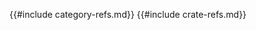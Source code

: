 [application/x-www-form-urlencoded]: <https://url.spec.whatwg.org/#application/x-www-form-urlencoded>
[are-we-async-yet?]: <https://areweasyncyet.rs/>
[are-we-gui-yet?]: <https://www.areweguiyet.com/>
[are-we-learning-yet?]: <https://www.arewelearningyet.com/>
[are-we-web-yet?]: <https://www.arewewebyet.org/>
[aws-rust-sdk]: <https://aws.amazon.com/sdk-for-rust/>
[blessed-rs]: <https://blessed.rs/crates/>
[github-api-rate-limiting]: <https://docs.github.com/en/rest/using-the-rest-api/rate-limits-for-the-rest-api?apiVersion=2022-11-28>
[github-api]: <https://developer.github.com/v3/auth/>
[http-basic-auth]: <https://tools.ietf.org/html/rfc2617>
[http-range-rfc7233]: <https://tools.ietf.org/html/rfc7233#section-3.1>
[julia-set]: <https://en.wikipedia.org/wiki/Julia_set>
[l1-norm]: <http://mathworld.wolfram.com/L1-Norm.html>
[l2-norm]: <http://mathworld.wolfram.com/L2-Norm.html>
[lpalmieri-website]: <https://www.lpalmieri.com/>
[mediawiki-link-syntax]: <https://www.mediawiki.org/wiki/Help:Links>
[mozilla-content-length]: <https://developer.mozilla.org/en-US/docs/Web/HTTP/Headers/Content-Length>
[mozilla-content-type]: https://developer.mozilla.org/en-US/docs/Web/HTTP/Headers/Content-Type
[mozilla-cors]: <https://developer.mozilla.org/en-US/docs/Web/HTTP/CORS>
[mozilla-mime-type]: <https://developer.mozilla.org/en-US/docs/Web/HTTP/Basics_of_HTTP/MIME_types>
[mozilla-range]: <https://developer.mozilla.org/en-US/docs/Web/HTTP/Headers/Range>
[oauth]: <https://oauth.net/getting-started/>
[opentelemetry-rust]: <https://opentelemetry.io/docs/instrumentation/rust/>
[rfc-2822]: <https://www.ietf.org/rfc/rfc2822.txt>
[rfc-3339]: <https://www.ietf.org/rfc/rfc3339.txt>
[semver-spec]: <http://semver.org/>
[stackoverflow-use-local-dockerfile-in-a-github-action]: <https://stackoverflow.com/questions/61154750/use-local-dockerfile-in-a-github-action>
[unix-syslog]: <https://www.gnu.org/software/libc/manual/html_node/Overview-of-Syslog.html>
[unix-timestamp]: <https://en.wikipedia.org/wiki/Unix_time>
[wikipedia-haversine-formula]: <https://en.wikipedia.org/wiki/Haversine_formula>
[wikipedia-percent-encoding]: <https://en.wikipedia.org/wiki/Percent-encoding>
[wikipedia-race-condition]: <https://en.wikipedia.org/wiki/Race_condition#File_systems>
[wikipedia-uniform-distribution]: <https://en.wikipedia.org/wiki/Uniform_distribution_(continuous)>
[zero-mq-guide]: <http://zguide.zeromq.org/page:all#Divide-and-Conquer>
{{#include category-refs.md}}
{{#include crate-refs.md}}
